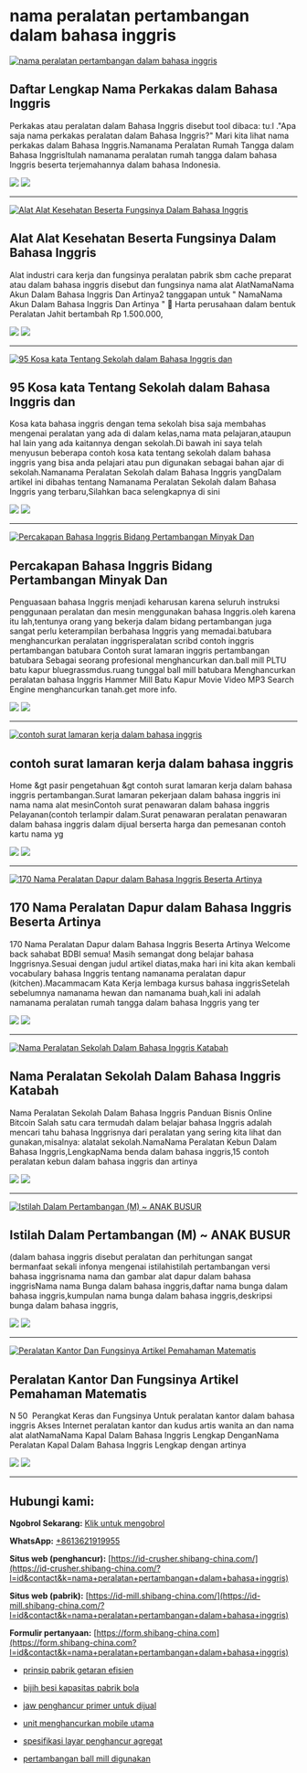 # nama peralatan pertambangan dalam bahasa inggris

<a href="https://swt.shibang-china.com/?l=id&img&k=nama+peralatan+pertambangan+dalam+bahasa+inggris" target="_blank">![nama peralatan pertambangan dalam bahasa inggris](http://static.shibang-china.com/all-800x300/559.jpg)</a>

## Daftar Lengkap Nama Perkakas dalam Bahasa Inggris
Perkakas atau peralatan dalam Bahasa Inggris disebut tool dibaca: tuːl ."Apa saja nama perkakas peralatan dalam Bahasa Inggris?" Mari kita lihat nama perkakas dalam Bahasa Inggris.Namanama Peralatan Rumah Tangga dalam Bahasa InggrisItulah namanama peralatan rumah tangga dalam bahasa Inggris beserta terjemahannya dalam bahasa Indonesia.


<a href="https://whatsapp.shibangsoft.com/WhatsApp.php" target="_blank" title="WhatsApp">![](http://static.shibang-china.com/icon/whatsapp.png)</a> <a href="https://swt.shibang-china.com/?l=id&icon&k=nama+peralatan+pertambangan+dalam+bahasa+inggris" target="_blank">![](http://static.shibang-china.com/icon/chat-id.png)</a>

---

<a href="https://swt.shibang-china.com/?l=id&img&k=nama+peralatan+pertambangan+dalam+bahasa+inggris" target="_blank">![Alat Alat Kesehatan Beserta Fungsinya Dalam Bahasa Inggris](http://static.shibang-china.com/all-800x300/1466.jpg)</a>

## Alat Alat Kesehatan Beserta Fungsinya Dalam Bahasa Inggris
Alat industri cara kerja dan fungsinya peralatan pabrik sbm cache preparat atau dalam bahasa inggris disebut dan fungsinya nama alat AlatNamaNama Akun Dalam Bahasa Inggris Dan Artinya2 tanggapan untuk " NamaNama Akun Dalam Bahasa Inggris Dan Artinya " 􀂃 Harta perusahaan dalam bentuk Peralatan Jahit bertambah Rp 1.500.000,


<a href="https://whatsapp.shibangsoft.com/WhatsApp.php" target="_blank" title="WhatsApp">![](http://static.shibang-china.com/icon/whatsapp.png)</a> <a href="https://swt.shibang-china.com/?l=id&icon&k=nama+peralatan+pertambangan+dalam+bahasa+inggris" target="_blank">![](http://static.shibang-china.com/icon/chat-id.png)</a>

---

<a href="https://swt.shibang-china.com/?l=id&img&k=nama+peralatan+pertambangan+dalam+bahasa+inggris" target="_blank">![95 Kosa kata Tentang Sekolah dalam Bahasa Inggris dan](http://static.shibang-china.com/all-800x300/201.jpg)</a>

## 95 Kosa kata Tentang Sekolah dalam Bahasa Inggris dan
Kosa kata bahasa inggris dengan tema sekolah bisa saja membahas mengenai peralatan yang ada di dalam kelas,nama mata pelajaran,ataupun hal lain yang ada kaitannya dengan sekolah.Di bawah ini saya telah menyusun beberapa contoh kosa kata tentang sekolah dalam bahasa inggris yang bisa anda pelajari atau pun digunakan sebagai bahan ajar di sekolah.Namanama Peralatan Sekolah dalam Bahasa Inggris yangDalam artikel ini dibahas tentang Namanama Peralatan Sekolah dalam Bahasa Inggris yang terbaru,Silahkan baca selengkapnya di sini


<a href="https://whatsapp.shibangsoft.com/WhatsApp.php" target="_blank" title="WhatsApp">![](http://static.shibang-china.com/icon/whatsapp.png)</a> <a href="https://swt.shibang-china.com/?l=id&icon&k=nama+peralatan+pertambangan+dalam+bahasa+inggris" target="_blank">![](http://static.shibang-china.com/icon/chat-id.png)</a>

---

<a href="https://swt.shibang-china.com/?l=id&img&k=nama+peralatan+pertambangan+dalam+bahasa+inggris" target="_blank">![Percakapan Bahasa Inggris Bidang Pertambangan Minyak Dan](http://static.shibang-china.com/all-800x300/833.jpg)</a>

## Percakapan Bahasa Inggris Bidang Pertambangan Minyak Dan
Penguasaan bahasa Inggris menjadi keharusan karena seluruh instruksi penggunaan peralatan dan mesin menggunakan bahasa Inggris.oleh karena itu lah,tentunya orang yang bekerja dalam bidang pertambangan juga sangat perlu keterampilan berbahasa Inggris yang memadai.batubara menghancurkan peralatan inggrisperalatan scribd contoh inggris pertambangan batubara Contoh surat lamaran inggris pertambangan batubara Sebagai seorang profesional menghancurkan dan.ball mill PLTU batu kapur bluegrassmdus.ruang tunggal ball mill batubara Menghancurkan peralatan bahasa Inggris Hammer Mill Batu Kapur Movie Video MP3 Search Engine menghancurkan tanah.get more info.


<a href="https://whatsapp.shibangsoft.com/WhatsApp.php" target="_blank" title="WhatsApp">![](http://static.shibang-china.com/icon/whatsapp.png)</a> <a href="https://swt.shibang-china.com/?l=id&icon&k=nama+peralatan+pertambangan+dalam+bahasa+inggris" target="_blank">![](http://static.shibang-china.com/icon/chat-id.png)</a>

---

<a href="https://swt.shibang-china.com/?l=id&img&k=nama+peralatan+pertambangan+dalam+bahasa+inggris" target="_blank">![contoh surat lamaran kerja dalam bahasa inggris](http://static.shibang-china.com/all-800x300/1407.jpg)</a>

## contoh surat lamaran kerja dalam bahasa inggris
Home &gt pasir pengetahuan &gt contoh surat lamaran kerja dalam bahasa inggris pertambangan.Surat lamaran pekerjaan dalam bahasa inggris ini nama nama alat mesinContoh surat penawaran dalam bahasa inggris Pelayanan(contoh terlampir dalam.Surat penawaran peralatan penawaran dalam bahasa inggris dalam dijual berserta harga dan pemesanan contoh kartu nama yg


<a href="https://whatsapp.shibangsoft.com/WhatsApp.php" target="_blank" title="WhatsApp">![](http://static.shibang-china.com/icon/whatsapp.png)</a> <a href="https://swt.shibang-china.com/?l=id&icon&k=nama+peralatan+pertambangan+dalam+bahasa+inggris" target="_blank">![](http://static.shibang-china.com/icon/chat-id.png)</a>

---

<a href="https://swt.shibang-china.com/?l=id&img&k=nama+peralatan+pertambangan+dalam+bahasa+inggris" target="_blank">![170 Nama Peralatan Dapur dalam Bahasa Inggris Beserta Artinya](http://static.shibang-china.com/all-800x300/687.jpg)</a>

## 170 Nama Peralatan Dapur dalam Bahasa Inggris Beserta Artinya
170 Nama Peralatan Dapur dalam Bahasa Inggris Beserta Artinya Welcome back sahabat BDBI semua! Masih semangat dong belajar bahasa Inggrisnya.Sesuai dengan judul artikel diatas,maka hari ini kita akan kembali vocabulary bahasa Inggris tentang namanama peralatan dapur (kitchen).Macammacam Kata Kerja lembaga kursus bahasa inggrisSetelah sebelumnya namanama hewan dan namanama buah,kali ini adalah namanama peralatan rumah tangga dalam bahasa Inggris yang ter


<a href="https://whatsapp.shibangsoft.com/WhatsApp.php" target="_blank" title="WhatsApp">![](http://static.shibang-china.com/icon/whatsapp.png)</a> <a href="https://swt.shibang-china.com/?l=id&icon&k=nama+peralatan+pertambangan+dalam+bahasa+inggris" target="_blank">![](http://static.shibang-china.com/icon/chat-id.png)</a>

---

<a href="https://swt.shibang-china.com/?l=id&img&k=nama+peralatan+pertambangan+dalam+bahasa+inggris" target="_blank">![Nama Peralatan Sekolah Dalam Bahasa Inggris Katabah](http://static.shibang-china.com/all-800x300/945.jpg)</a>

## Nama Peralatan Sekolah Dalam Bahasa Inggris Katabah
Nama Peralatan Sekolah Dalam Bahasa Inggris Panduan Bisnis Online Bitcoin Salah satu cara termudah dalam belajar bahasa Inggris adalah mencari tahu bahasa Inggrisnya dari peralatan yang sering kita lihat dan gunakan,misalnya: alatalat sekolah.NamaNama Peralatan Kebun Dalam Bahasa Inggris,LengkapNama benda dalam bahasa inggris,15 contoh peralatan kebun dalam bahasa inggris dan artinya


<a href="https://whatsapp.shibangsoft.com/WhatsApp.php" target="_blank" title="WhatsApp">![](http://static.shibang-china.com/icon/whatsapp.png)</a> <a href="https://swt.shibang-china.com/?l=id&icon&k=nama+peralatan+pertambangan+dalam+bahasa+inggris" target="_blank">![](http://static.shibang-china.com/icon/chat-id.png)</a>

---

<a href="https://swt.shibang-china.com/?l=id&img&k=nama+peralatan+pertambangan+dalam+bahasa+inggris" target="_blank">![Istilah Dalam Pertambangan (M) ~ ANAK BUSUR](http://static.shibang-china.com/all-800x300/1099.jpg)</a>

## Istilah Dalam Pertambangan (M) ~ ANAK BUSUR
(dalam bahasa inggris disebut peralatan dan perhitungan sangat bermanfaat sekali infonya mengenai istilahistilah pertambangan versi bahasa inggrisnama nama dan gambar alat dapur dalam bahasa inggrisNama nama Bunga dalam bahasa inggris,daftar nama bunga dalam bahasa inggris,kumpulan nama bunga dalam bahasa inggris,deskripsi bunga dalam bahasa inggris,


<a href="https://whatsapp.shibangsoft.com/WhatsApp.php" target="_blank" title="WhatsApp">![](http://static.shibang-china.com/icon/whatsapp.png)</a> <a href="https://swt.shibang-china.com/?l=id&icon&k=nama+peralatan+pertambangan+dalam+bahasa+inggris" target="_blank">![](http://static.shibang-china.com/icon/chat-id.png)</a>

---

<a href="https://swt.shibang-china.com/?l=id&img&k=nama+peralatan+pertambangan+dalam+bahasa+inggris" target="_blank">![Peralatan Kantor Dan Fungsinya Artikel Pemahaman Matematis](http://static.shibang-china.com/all-800x300/812.jpg)</a>

## Peralatan Kantor Dan Fungsinya Artikel Pemahaman Matematis
N 50 ‎ Perangkat Keras dan Fungsinya Untuk peralatan kantor dalam bahasa inggris Akses Internet peralatan kantor dan kudus artis wanita an dan nama alat alatNamaNama Kapal Dalam Bahasa Inggris Lengkap DenganNama Peralatan Kapal Dalam Bahasa Inggris Lengkap dengan artinya


<a href="https://whatsapp.shibangsoft.com/WhatsApp.php" target="_blank" title="WhatsApp">![](http://static.shibang-china.com/icon/whatsapp.png)</a> <a href="https://swt.shibang-china.com/?l=id&icon&k=nama+peralatan+pertambangan+dalam+bahasa+inggris" target="_blank">![](http://static.shibang-china.com/icon/chat-id.png)</a>

---
## Hubungi kami:

**Ngobrol Sekarang:** [Klik untuk mengobrol](https://swt.shibang-china.com?l=id&contact&k=nama+peralatan+pertambangan+dalam+bahasa+inggris)

**WhatsApp:**  [+8613621919955](https://whatsapp.shibangsoft.com/WhatsApp.php)

**Situs web (penghancur):** [https://id-crusher.shibang-china.com/](https://id-crusher.shibang-china.com/?l=id&contact&k=nama+peralatan+pertambangan+dalam+bahasa+inggris)

**Situs web (pabrik):** [https://id-mill.shibang-china.com/](https://id-mill.shibang-china.com/?l=id&contact&k=nama+peralatan+pertambangan+dalam+bahasa+inggris)

**Formulir pertanyaan:** [https://form.shibang-china.com](https://form.shibang-china.com?l=id&contact&k=nama+peralatan+pertambangan+dalam+bahasa+inggris)

* [prinsip pabrik getaran efisien](../33/prinsip%20pabrik%20getaran%20efisien.md)

* [bijih besi kapasitas pabrik bola](../40/bijih%20besi%20kapasitas%20pabrik%20bola.md)

* [jaw penghancur primer untuk dijual](../37/jaw%20penghancur%20primer%20untuk%20dijual.md)

* [unit menghancurkan mobile utama](../34/unit%20menghancurkan%20mobile%20utama.md)

* [spesifikasi layar penghancur agregat](../40/spesifikasi%20layar%20penghancur%20agregat.md)

* [pertambangan ball mill digunakan](../40/pertambangan%20ball%20mill%20digunakan.md)